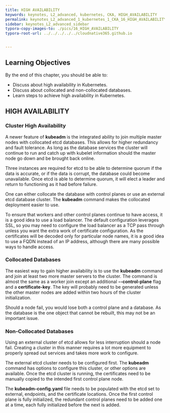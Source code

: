 ```yaml
---
title: HIGH AVAILABILITY
keywords: keynotes, L2_advanced, kubernetes, CKA, HIGH_AVAILABILITY
permalink: keynotes_L2_advanced_1_kubernetes_1_CKA_16_HIGH_AVAILABILITY.html
sidebar: keynotes_L2_advanced_sidebar
typora-copy-images-to: ./pics/16_HIGH_AVAILABILITY
typora-root-url: ../../../../../cloudnative365.github.io


---
```


## Learning Objectives

By the end of this chapter, you should be able to:

- Discuss about high availability in Kubernetes.
- Discuss about collocated and non-collocated databases.
- Learn steps to achieve high availability in Kubernetes.



## HIGH AVAILABILITY

### Cluster High Availability

A newer feature of **kubeadm** is the integrated ability to join multiple master nodes with collocated etcd databases. This allows for higher redundancy and fault tolerance. As long as the database services the cluster will continue to run and catch up with kubelet information should the master node go down and be brought back online. 

Three instances are required for etcd to be able to determine quorum if the data is accurate, or if the data is corrupt, the database could become unavailable. Once etcd is able to determine quorum, it will elect a leader and return to functioning as it had before failure. 

One can either collocate the database with control planes or use an external etcd database cluster. The **kubeadm** command makes the collocated deployment easier to use. 

To ensure that workers and other control planes continue to have access, it is a good idea to use a load balancer. The default configuration leverages SSL, so you may need to configure the load balancer as a TCP pass through unless you want the extra work of certificate configuration. As the certificates will be decoded only for particular node names, it is a good idea to use a FQDN instead of an IP address, although there are many possible ways to handle access.



### Collocated Databases

The easiest way to gain higher availability is to use the **kubeadm** command and join at least two more master servers to the cluster. The command is almost the same as a worker join except an additional **--control-plane** flag and a **certificate-key**. The key will probably need to be generated unless the other master nodes are added within two hours of the cluster initialization.

Should a node fail, you would lose both a control plane and a database. As the database is the one object that cannot be rebuilt, this may not be an important issue.



### Non-Collocated Databases

Using an external cluster of etcd allows for less interruption should a node fail. Creating a cluster in this manner requires a lot more equipment to properly spread out services and takes more work to configure. 

The external etcd cluster needs to be configured first. The **kubeadm** command has options to configure this cluster, or other options are available. Once the etcd cluster is running, the certificates need to be manually copied to the intended first control plane node. 

The **kubeadm-config.yaml** file needs to be populated with the etcd set to external, endpoints, and the certificate locations. Once the first control plane is fully initialized, the redundant control planes need to be added one at a time, each fully initialized before the next is added.